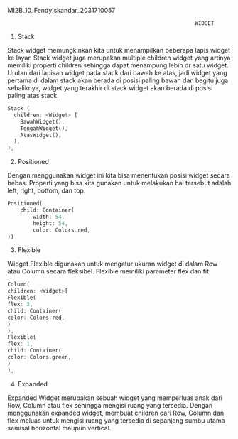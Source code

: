 MI2B_10_FendyIskandar_2031710057

                                                               WIDGET
1.	Stack

Stack widget memungkinkan kita untuk menampilkan beberapa lapis widget ke layar. Stack widget juga merupakan multiple children widget yang artinya memiliki properti children sehingga dapat menampung lebih dr satu widget. Urutan dari lapisan widget pada stack dari bawah ke atas, jadi widget yang pertama di dalam stack akan berada di posisi paling bawah dan begitu juga sebaliknya, widget yang terakhir di stack widget akan berada di posisi paling atas stack.

```dart
Stack ( 
  children: <Widget> [ 
    BawahWidget(), 
    TengahWidget(), 
    AtasWidget(), 
  ], 
),
```

2.	Positioned

Dengan menggunakan widget ini kita bisa menentukan posisi widget secara bebas. Properti yang bisa kita gunakan untuk melakukan hal tersebut adalah left, right, bottom, dan top.

```dart
Positioned(
    child: Container(
        width: 54,
        height: 54,
        color: Colors.red,
))
```

3.	Flexible

Widget Flexible digunakan untuk mengatur ukuran widget di dalam Row atau Column secara fleksibel. Flexible memiliki parameter flex dan fit

```dart
Column(
children: <Widget>[
Flexible(
flex: 3,
child: Container(
color: Colors.red,
)
),
Flexible(
flex: 1,
child: Container(
color: Colors.green,
)
),
```

4.	Expanded

Expanded Widget merupakan sebuah widget yang memperluas anak dari Row, Column atau flex sehingga mengisi ruang yang tersedia. Dengan menggunakan expanded widget, membuat children dari Row, Column dan flex meluas untuk mengisi ruang yang tersedia di sepanjang sumbu utama semisal horizontal maupun vertical.
